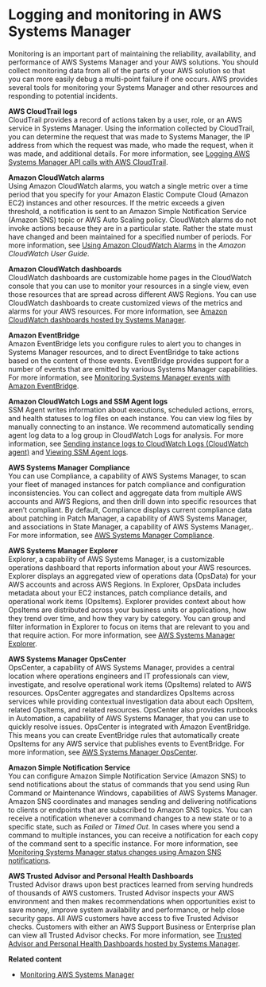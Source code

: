 # Logging and monitoring in AWS Systems Manager<a name="logging-and-monitoring"></a>

Monitoring is an important part of maintaining the reliability, availability, and performance of AWS Systems Manager and your AWS solutions\. You should collect monitoring data from all of the parts of your AWS solution so that you can more easily debug a multi\-point failure if one occurs\. AWS provides several tools for monitoring your Systems Manager and other resources and responding to potential incidents\.

**AWS CloudTrail logs**  
CloudTrail provides a record of actions taken by a user, role, or an AWS service in Systems Manager\. Using the information collected by CloudTrail, you can determine the request that was made to Systems Manager, the IP address from which the request was made, who made the request, when it was made, and additional details\. For more information, see [Logging AWS Systems Manager API calls with AWS CloudTrail](monitoring-cloudtrail-logs.md)\.

**Amazon CloudWatch alarms**  
Using Amazon CloudWatch alarms, you watch a single metric over a time period that you specify for your Amazon Elastic Compute Cloud \(Amazon EC2\) instances and other resources\. If the metric exceeds a given threshold, a notification is sent to an Amazon Simple Notification Service \(Amazon SNS\) topic or AWS Auto Scaling policy\. CloudWatch alarms do not invoke actions because they are in a particular state\. Rather the state must have changed and been maintained for a specified number of periods\. For more information, see [Using Amazon CloudWatch Alarms](https://docs.aws.amazon.com/AmazonCloudWatch/latest/monitoring/AlarmThatSendsEmail.html) in the *Amazon CloudWatch User Guide*\.

**Amazon CloudWatch dashboards**  
CloudWatch dashboards are customizable home pages in the CloudWatch console that you can use to monitor your resources in a single view, even those resources that are spread across different AWS Regions\. You can use CloudWatch dashboards to create customized views of the metrics and alarms for your AWS resources\. For more information, see [Amazon CloudWatch dashboards hosted by Systems Manager](systems-manager-cloudwatch-dashboards.md)\.

**Amazon EventBridge**  
Amazon EventBridge lets you configure rules to alert you to changes in Systems Manager resources, and to direct EventBridge to take actions based on the content of those events\. EventBridge provides support for a number of events that are emitted by various Systems Manager capabilities\. For more information, see [Monitoring Systems Manager events with Amazon EventBridge](monitoring-eventbridge-events.md)\.

**Amazon CloudWatch Logs and SSM Agent logs**  
SSM Agent writes information about executions, scheduled actions, errors, and health statuses to log files on each instance\. You can view log files by manually connecting to an instance\. We recommend automatically sending agent log data to a log group in CloudWatch Logs for analysis\. For more information, see [Sending instance logs to CloudWatch Logs \(CloudWatch agent\)](monitoring-cloudwatch-agent.md) and [Viewing SSM Agent logs](sysman-agent-logs.md)\.

**AWS Systems Manager Compliance**  
You can use Compliance, a capability of AWS Systems Manager, to scan your fleet of managed instances for patch compliance and configuration inconsistencies\. You can collect and aggregate data from multiple AWS accounts and AWS Regions, and then drill down into specific resources that aren’t compliant\. By default, Compliance displays current compliance data about patching in Patch Manager, a capability of AWS Systems Manager, and associations in State Manager, a capability of AWS Systems Manager,\. For more information, see [AWS Systems Manager Compliance](systems-manager-compliance.md)\.

**AWS Systems Manager Explorer**  
Explorer, a capability of AWS Systems Manager, is a customizable operations dashboard that reports information about your AWS resources\. Explorer displays an aggregated view of operations data \(OpsData\) for your AWS accounts and across AWS Regions\. In Explorer, OpsData includes metadata about your EC2 instances, patch compliance details, and operational work items \(OpsItems\)\. Explorer provides context about how OpsItems are distributed across your business units or applications, how they trend over time, and how they vary by category\. You can group and filter information in Explorer to focus on items that are relevant to you and that require action\. For more information, see [AWS Systems Manager Explorer](Explorer.md)\.

**AWS Systems Manager OpsCenter**  
OpsCenter, a capability of AWS Systems Manager, provides a central location where operations engineers and IT professionals can view, investigate, and resolve operational work items \(OpsItems\) related to AWS resources\. OpsCenter aggregates and standardizes OpsItems across services while providing contextual investigation data about each OpsItem, related OpsItems, and related resources\. OpsCenter also provides runbooks in Automation, a capability of AWS Systems Manager, that you can use to quickly resolve issues\. OpsCenter is integrated with Amazon EventBridge\. This means you can create EventBridge rules that automatically create OpsItems for any AWS service that publishes events to EventBridge\. For more information, see [AWS Systems Manager OpsCenter](OpsCenter.md)\.

**Amazon Simple Notification Service**  
You can configure Amazon Simple Notification Service \(Amazon SNS\) to send notifications about the status of commands that you send using Run Command or Maintenance Windows, capabilities of AWS Systems Manager\. Amazon SNS coordinates and manages sending and delivering notifications to clients or endpoints that are subscribed to Amazon SNS topics\. You can receive a notification whenever a command changes to a new state or to a specific state, such as *Failed* or *Timed Out*\. In cases where you send a command to multiple instances, you can receive a notification for each copy of the command sent to a specific instance\. For more information, see [Monitoring Systems Manager status changes using Amazon SNS notifications](monitoring-sns-notifications.md)\.

**AWS Trusted Advisor and Personal Health Dashboards**  
Trusted Advisor draws upon best practices learned from serving hundreds of thousands of AWS customers\. Trusted Advisor inspects your AWS environment and then makes recommendations when opportunities exist to save money, improve system availability and performance, or help close security gaps\. All AWS customers have access to five Trusted Advisor checks\. Customers with either an AWS Support Business or Enterprise plan can view all Trusted Advisor checks\. For more information, see [Trusted Advisor and Personal Health Dashboards hosted by Systems Manager](systems-manager-trusted-advisor-and-phd.md)\.  

**Related content**
+ [Monitoring AWS Systems Manager](monitoring.md)